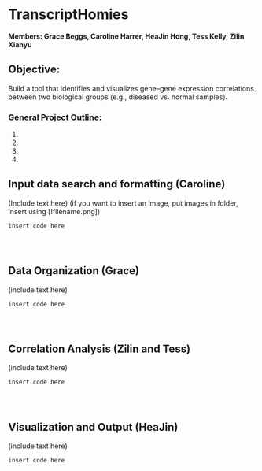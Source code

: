 # TranscriptHomies

**Members: Grace Beggs, Caroline Harrer, HeaJin Hong, Tess Kelly, Zilin Xianyu**


## Objective: 
Build a tool that identifies and visualizes gene–gene expression correlations between two biological groups (e.g., diseased vs. normal samples).

### General Project Outline: 

1. 
2.
3.
4.

## Input data search and formatting (Caroline)

(Include text here)
(if you want to insert an image, put images in folder, insert using [!filename.png])

```
insert code here




```


## Data Organization (Grace)

(include text here)

```
insert code here




```


## Correlation Analysis (Zilin and Tess)

(include text here)

```
insert code here




```

## Visualization and Output (HeaJin)

(include text here)

```
insert code here




```









